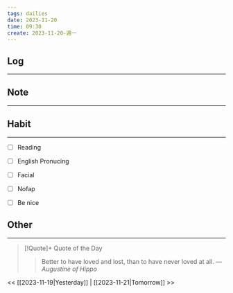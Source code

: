 ```yaml
---
tags: dailies  
date: 2023-11-20
time: 09:30
create: 2023-11-20-週一
---
```


## Log
---


## Note
---


## Habit
---
- [ ] Reading
- [ ] English Pronucing
- [ ] Facial
- [ ] Nofap
- [ ] Be nice


## Other
---

> [!Quote]+ Quote of the Day
> > Better to have loved and lost, than to have never loved at all.
> — <cite>Augustine of Hippo</cite>

<< [[2023-11-19|Yesterday]] | [[2023-11-21|Tomorrow]] >>